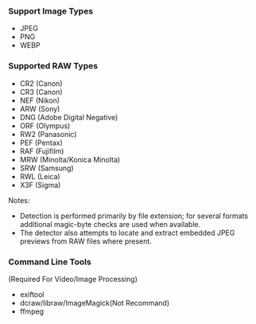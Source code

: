 
### Support Image Types
- JPEG
- PNG
- WEBP

### Supported RAW Types
- CR2 (Canon)
- CR3 (Canon)
- NEF (Nikon)
- ARW (Sony)
- DNG (Adobe Digital Negative)
- ORF (Olympus)
- RW2 (Panasonic)
- PEF (Pentax)
- RAF (Fujifilm)
- MRW (Minolta/Konica Minolta)
- SRW (Samsung)
- RWL (Leica)
- X3F (Sigma)

Notes:
- Detection is performed primarily by file extension; for several formats additional magic-byte checks are used when available.
- The detector also attempts to locate and extract embedded JPEG previews from RAW files where present.

### Command Line Tools
(Required For Video/Image Processing)
- exiftool
- dcraw/libraw/ImageMagick(Not Recommand)
- ffmpeg
